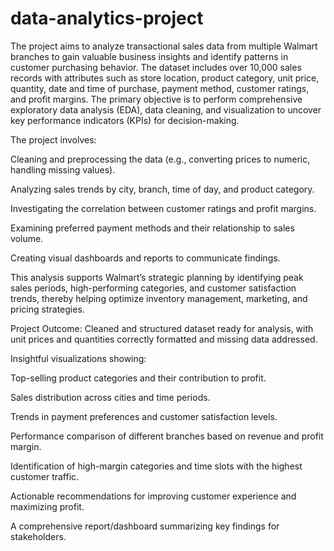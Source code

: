 # data-analytics-project

The project aims to analyze transactional sales data from multiple Walmart branches to gain valuable business insights and identify patterns in customer purchasing behavior. The dataset includes over 10,000 sales records with attributes such as store location, product category, unit price, quantity, date and time of purchase, payment method, customer ratings, and profit margins. The primary objective is to perform comprehensive exploratory data analysis (EDA), data cleaning, and visualization to uncover key performance indicators (KPIs) for decision-making.

The project involves:

Cleaning and preprocessing the data (e.g., converting prices to numeric, handling missing values).

Analyzing sales trends by city, branch, time of day, and product category.

Investigating the correlation between customer ratings and profit margins.

Examining preferred payment methods and their relationship to sales volume.

Creating visual dashboards and reports to communicate findings.

This analysis supports Walmart’s strategic planning by identifying peak sales periods, high-performing categories, and customer satisfaction trends, thereby helping optimize inventory management, marketing, and pricing strategies.

Project Outcome:
Cleaned and structured dataset ready for analysis, with unit prices and quantities correctly formatted and missing data addressed.

Insightful visualizations showing:

Top-selling product categories and their contribution to profit.

Sales distribution across cities and time periods.

Trends in payment preferences and customer satisfaction levels.

Performance comparison of different branches based on revenue and profit margin.

Identification of high-margin categories and time slots with the highest customer traffic.

Actionable recommendations for improving customer experience and maximizing profit.

A comprehensive report/dashboard summarizing key findings for stakeholders.
